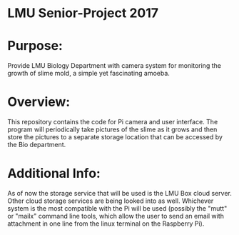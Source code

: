 # LMU Senior-Project 2017

# Purpose: 
Provide LMU Biology Department with camera system for monitoring the growth of slime mold, 
a simple yet fascinating amoeba. 

# Overview: 
This repository contains the code for Pi camera and user interface. 
The program will periodically take pictures of the slime as it grows and then store the pictures 
to a separate storage location that can be accessed by the Bio department. 

# Additional Info:
As of now the storage service that will be used is the LMU Box cloud server.
Other cloud storage services are being looked into as well. Whichever system is the most compatible with the Pi
will be used (possibly the "mutt" or "mailx" command line tools, which allow the user to send an email with attachment in one line from the linux terminal on the Raspberry Pi).

